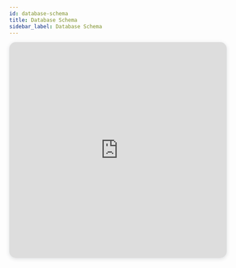 ```yaml
---
id: database-schema
title: Database Schema 
sidebar_label: Database Schema
---
```


  <iframe width="100%" height="500px" style="box-shadow: 0 2px 8px 0 rgba(63,69,81,0.16); border-radius:15px;" allowtransparency="true" allowfullscreen="true" scrolling="no" title="Embedded DrawSQL IFrame" frameborder="0" src="https://drawsql.app/zinger-technologies/diagrams/zinger-framework/embed"></iframe> 